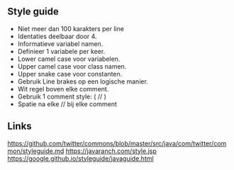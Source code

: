 ## Style guide
- Niet meer dan 100 karakters per line
- Identaties deelbaar door 4. 
- Informatieve variabel namen.
- Definieer 1 variabele per keer.
- Lower camel case voor variabelen.
- Upper camel case voor class namen.
- Upper snake case voor constanten.
- Gebruik Line brakes op een logische manier. 
- Wit regel boven elke comment.
- Gebruik 1 comment style: ( // )
- Spatie na elke // bij elke comment



## Links
https://github.com/twitter/commons/blob/master/src/java/com/twitter/common/styleguide.md
https://javaranch.com/style.jsp
https://google.github.io/styleguide/javaguide.html
